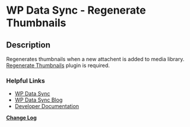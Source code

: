 # WP Data Sync - Regenerate Thumbnails

## Description ##

Regenerates thumbnails when a new attachent is added to media library. [Regenerate Thumbnails](https://wordpress.org/plugins/regenerate-thumbnails/ "Regenerate Thumbnails") plugin is required.

### Helpful Links ###

* [WP Data Sync](https://wpdatasync.com "WP Data Sync")
* [WP Data Sync Blog](https://wpdatasync.com/blog/ "WP Data Sync Blog")
* [Developer Documentation](https://wpdatasync.com/documentation/ "Developer Documentation")

__[Change Log](https://wpdatasync.com/plugin/wp-data-sync-regenerate-thumbnails/ "Change Log")__